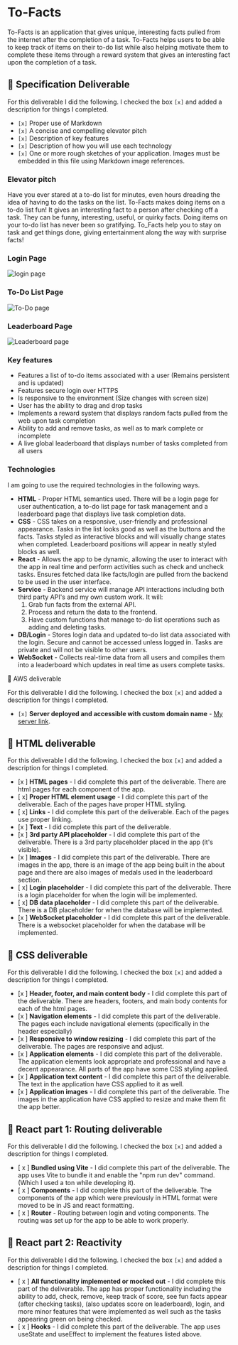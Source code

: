 # To-Facts
<!--[My Notes](notes.md)

For the AWS Section. I learned a lot about how to set up a web server on the Amazon cloud. I learned that there are a lot of different types of domains. There are also a lot of rules you can use in the records sections which helps control the routing. This is somewhat similar to the redirects in WordPress. However it is a little bit different in that these rules can form the basis of the site and the site cannot always function without them. 

For the HTML section I learned a lot about using html to group components together, specifically making list like structuers. I learned that sometimes instead of using unordered lists or other actual list components its better to make div groups that are grouped together because it allows more functionality. I also learned a bit about HTML semantics. Such as sectioning div groups and other items and using nav around links.

For the CSS section I learned a lot about using styling to make HTML components pretty. I learned that there are certain subtle differences that can give you the results you need. Like setting height to 100vh expands the height to fill screen while setting it to 100% doesn't. (Which I guess makes sense since vh = view height) I also learned a lot about CSS components and using them to get results on the HTMl components that look good. 

For the React Part 1 I learned about using nav links to set up routing as a single page application. I also learned about establishing each HTML component as a React component I also learned a lot about modularization as well.

For React Part 2 I learned a lot about the syntax requirements (syntax errors/debugging took the most amount of time). I also learned a lot about the different components of a functional react app like use effect and use state.
in addition I felt like I learned a lot about JS functions and react specific functions as well. I felt like so far this part of the project has helped me to learn the most out of all of the parts. 
-->


To-Facts is an application that gives unique, interesting facts pulled from the internet after the completion of a task. To-Facts helps users to be able to keep track of items on their to-do list while also helping motivate them to complete these items through a reward system that gives an interesting fact upon the completion of a task.  

## 🚀 Specification Deliverable

For this deliverable I did the following. I checked the box `[x]` and added a description for things I completed.

- `[x]` Proper use of Markdown
- `[x]` A concise and compelling elevator pitch
- `[x]` Description of key features
- `[x]` Description of how you will use each technology
- `[x]` One or more rough sketches of your application. Images must be embedded in this file using Markdown image references.

### Elevator pitch

Have you ever stared at a to-do list for minutes, even hours dreading the idea of having to do the tasks on the list. To-Facts makes doing items on a to-do list fun! It gives an interesting fact to a person after checking off a task. They can be funny, interesting, useful, or quirky facts. Doing items on your to-do list has never been so gratifying. To_Facts help you to stay on task and get things done, giving entertainment along the way with surprise facts!

### Login Page
![login page](IMG_2256.jpeg)
### To-Do List Page
![To-Do page](IMG_2259.jpeg)
### Leaderboard Page
![Leaderboard page](IMG_2258.jpeg)

### Key features

- Features a list of to-do items associated with a user (Remains persistent and is updated)
- Features secure login over HTTPS
- Is responsive to the environment (Size changes with screen size)
- User has the ability to drag and drop tasks
- Implements a reward system that displays random facts pulled from the web upon task completion
- Ability to add and remove tasks, as well as to mark complete or incomplete
- A live global leaderboard that displays number of tasks completed from all users
 

### Technologies

I am going to use the required technologies in the following ways.

- **HTML** - Proper HTML semantics used. There will be a login page for user authentication, a to-do list page for task management and a leaderboard page that displays live task completion data. 
- **CSS** - CSS takes on a responsive, user-friendly and professional appearance. Tasks in the list looks good as well as the buttons and the facts. Tasks styled as interactive blocks and will visually change states when completed.  Leaderboard positions will appear in neatly styled blocks as well.
- **React** - Allows the app to be dynamic, allowing the user to interact with the app in real time and perform activities such as check and uncheck tasks. Ensures fetched data like facts/login are pulled from the backend to be used in the user interface. 
- **Service** - Backend service will manage API interactions including both third party API's and my own custom work. It will:  
  1. Grab fun facts from the external API.
  2. Process and return the data to the frontend.
  3. Have custom functions that manage to-do list operations such as adding and deleting tasks.
- **DB/Login** - Stores login data and updated to-do list data associated with the login. Secure and cannot be accessed unless logged in. Tasks are private and will not be visible to other users. 
- **WebSocket** - Collects real-time data from all users and compiles them into a leaderboard which updates in real time as users complete tasks. 

 🚀 AWS deliverable

For this deliverable I did the following. I checked the box `[x]` and added a description for things I completed.

- `[x]` **Server deployed and accessible with custom domain name** - [My server link](https://todo-facts.click).

## 🚀 HTML deliverable

For this deliverable I did the following. I checked the box `[x]` and added a description for things I completed.

- [x ] **HTML pages** - I did complete this part of the deliverable. There are html pages for each component of the app. 
- [ x] **Proper HTML element usage** - I did complete this part of the deliverable. Each of the pages have proper HTML styling.
- [ x] **Links** - I did complete this part of the deliverable. Each of the pages use proper linking.
- [x ] **Text** - I did complete this part of the deliverable.
- [x ] **3rd party API placeholder** - I did complete this part of the deliverable. There is a 3rd party placeholder placed in the app (it's visible).
- [x ] **Images** - I did complete this part of the deliverable. There are images in the app, there is an image of the app being built in the about page and there are also images of medals used in the leaderboard section. 
- [ x] **Login placeholder** - I did complete this part of the deliverable. There is a login placeholder for when the login will be implemented. 
- [ x] **DB data placeholder** - I did complete this part of the deliverable. There is a DB placeholder for when the database will be implemented.
- [x ] **WebSocket placeholder** - I did complete this part of the deliverable. There is a websocket placeholder for when the database will be implemented.

## 🚀 CSS deliverable

For this deliverable I did the following. I checked the box `[x]` and added a description for things I completed.

- [x ] **Header, footer, and main content body** - I did complete this part of the deliverable. There are headers, footers, and main body contents for each of the html pages. 
- [x ] **Navigation elements** - I did complete this part of the deliverable. The pages each include navigational elements (specifically in the header especially)
- [x ] **Responsive to window resizing** - I did complete this part of the deliverable. The pages are responsive and adjust. 
- [x ] **Application elements** - I did complete this part of the deliverable. The application elements look appropriate and professional and have a decent appearance. All parts of the app have some CSS styling applied. 
- [x ] **Application text content** - I did complete this part of the deliverable. The text in the application have CSS applied to it as well. 
- [x ] **Application images** - I did complete this part of the deliverable. The images in the application have CSS applied to resize and make them fit the app better.

## 🚀 React part 1: Routing deliverable

For this deliverable I did the following. I checked the box `[x]` and added a description for things I completed.

- [ x ] **Bundled using Vite** - I did complete this part of the deliverable. The app uses Vite to bundle it and enable the "npm run dev" command. (Which I used a ton while developing it).
- [ x ] **Components** - I did complete this part of the deliverable. The components of the app which were previously in HTML format were moved to be in JS and react formatting. 
- [ x ] **Router** - Routing between login and voting components. The routing was set up for the app to be able to work properly.

## 🚀 React part 2: Reactivity

For this deliverable I did the following. I checked the box `[x]` and added a description for things I completed.

- [ x ] **All functionality implemented or mocked out** - I did complete this part of the deliverable. The app has proper functionality including the ability to add, check, remove, keep track of score, see fun facts appear (after checking tasks), (also updates score on leaderboard), login, and more minor features that were implemented as well such as the tasks appearing green on being checked. 
- [ x ] **Hooks** - I did complete this part of the deliverable. The app uses useState and useEffect to implement the features listed above.
<!--##
## 🚀 Service deliverable

For this deliverable I did the following. I checked the box `[x]` and added a description for things I completed.

- [ ] **Node.js/Express HTTP service** - I did not complete this part of the deliverable.
- [ ] **Static middleware for frontend** - I did not complete this part of the deliverable.
- [ ] **Calls to third party endpoints** - I did not complete this part of the deliverable.
- [ ] **Backend service endpoints** - I did not complete this part of the deliverable.
- [ ] **Frontend calls service endpoints** - I did not complete this part of the deliverable.
- [ ] **Supports registration, login, logout, and restricted endpoint - I did not complete this part of the deliverable.

## 🚀 DB/Login deliverable

For this deliverable I did the following. I checked the box `[x]` and added a description for things I completed.
- [ ] **Stores data in MongoDB** - I did not complete this part of the deliverable.
- [ ] **Stores credentials in MongoDB** - I did not complete this part of the deliverable.
.

## 🚀 WebSocket deliverable

For this deliverable I did the following. I checked the box `[x]` and added a description for things I completed.

- [ ] **Backend listens for WebSocket connection** - I did not complete this part of the deliverable.
- [ ] **Frontend makes WebSocket connection** - I did not complete this part of the deliverable.
- [ ] **Data sent over WebSocket connection** - I did not complete this part of the deliverable.
- [ ] **WebSocket data displayed** - I did not complete this part of the deliverable.
- [ ] **Application is fully functional** - I did not complete this part of the deliverable.-->
